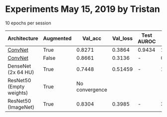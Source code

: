 # Experiments May 15, 2019 by Tristan
10 epochs per session

| Architecture | Augmented | Val_acc | Val_loss | Test AUROC | Run time |
| ----- | ----- | --- | --- | --- | --- |
[ConvNet](https://arxiv.org/pdf/1902.06543.pdf) | True | 0.8271 | 0.3864 | 0.9434 | 1:15:28
[ConvNet](https://arxiv.org/pdf/1902.06543.pdf) | False | 0.8661 | 0.3136 | - |  0:57:10 | 
DenseNet (2x 64 HU) | True | 0.7448 | 0.51459 | - | 1:16:52
ResNet50 (Empty weights) | True  | No convergence |
ResNet50 (ImageNet) | True | 0.8304| 0.3985 | - | 3:02:15

